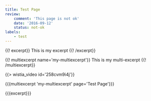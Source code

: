 ```yaml
---
title: Test Page
review:
    comment: 'This page is not ok'
    date: '2016-09-12'
    status: not-ok
labels:
    - test
---
```



{{! excerpt}}
This is my excerpt
{{! /excerpt}}

{{! multiexcerpt name='my-multiexcerpt'}}
This is my multi-excerpt
{{! /multiexcerpt}}

{{> wistia_video id='258cvm9i4j'}}

{{{multiexcerpt 'my-multiexcerpt' page='Test Page'}}}

{{{excerpt}}}
